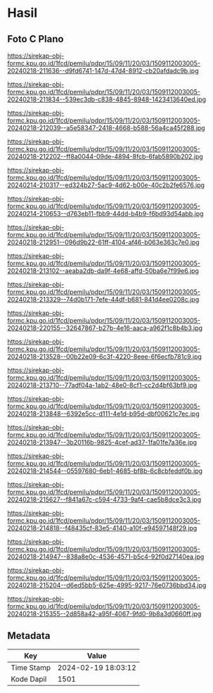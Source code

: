 # Hasil

## Foto C Plano

https://sirekap-obj-formc.kpu.go.id/1fcd/pemilu/pdpr/15/09/11/20/03/1509112003005-20240218-211636--d9fd6741-147d-47d4-8912-cb20afdadc9b.jpg

https://sirekap-obj-formc.kpu.go.id/1fcd/pemilu/pdpr/15/09/11/20/03/1509112003005-20240218-211834--539ec3db-c838-4845-8948-1423413640ed.jpg

https://sirekap-obj-formc.kpu.go.id/1fcd/pemilu/pdpr/15/09/11/20/03/1509112003005-20240218-212039--a5e58347-2418-4668-b588-56a4ca45f288.jpg

https://sirekap-obj-formc.kpu.go.id/1fcd/pemilu/pdpr/15/09/11/20/03/1509112003005-20240218-212202--ff8a0044-09de-4894-8fcb-6fab5890b202.jpg

https://sirekap-obj-formc.kpu.go.id/1fcd/pemilu/pdpr/15/09/11/20/03/1509112003005-20240214-210317--ed324b27-5ac9-4d62-b00e-40c2b2fe6576.jpg

https://sirekap-obj-formc.kpu.go.id/1fcd/pemilu/pdpr/15/09/11/20/03/1509112003005-20240214-210653--d763eb11-fbb9-44dd-b4b9-f6bd93d54abb.jpg

https://sirekap-obj-formc.kpu.go.id/1fcd/pemilu/pdpr/15/09/11/20/03/1509112003005-20240218-212951--096d9b22-61ff-4104-af46-b063e363c7e0.jpg

https://sirekap-obj-formc.kpu.go.id/1fcd/pemilu/pdpr/15/09/11/20/03/1509112003005-20240218-213102--aeaba2db-da9f-4e68-affd-50ba6e7f99e6.jpg

https://sirekap-obj-formc.kpu.go.id/1fcd/pemilu/pdpr/15/09/11/20/03/1509112003005-20240218-213329--74d0b171-7efe-44df-b681-841d4ee0208c.jpg

https://sirekap-obj-formc.kpu.go.id/1fcd/pemilu/pdpr/15/09/11/20/03/1509112003005-20240218-220155--32647867-b27b-4e16-aaca-a962f1c8b4b3.jpg

https://sirekap-obj-formc.kpu.go.id/1fcd/pemilu/pdpr/15/09/11/20/03/1509112003005-20240218-213528--00b22e09-6c3f-4220-8eee-6f6ecfb781c9.jpg

https://sirekap-obj-formc.kpu.go.id/1fcd/pemilu/pdpr/15/09/11/20/03/1509112003005-20240218-213710--77adf04a-1ab2-48e0-8cf1-cc2d4bf63bf9.jpg

https://sirekap-obj-formc.kpu.go.id/1fcd/pemilu/pdpr/15/09/11/20/03/1509112003005-20240218-213848--6392e5cc-d111-4e1d-b95d-dbf00621c7ec.jpg

https://sirekap-obj-formc.kpu.go.id/1fcd/pemilu/pdpr/15/09/11/20/03/1509112003005-20240218-213947--3b20116b-9825-4cef-ad37-1fa01fe7a36e.jpg

https://sirekap-obj-formc.kpu.go.id/1fcd/pemilu/pdpr/15/09/11/20/03/1509112003005-20240218-214544--05597680-6eb1-4685-bf8b-6c8cbfeddf0b.jpg

https://sirekap-obj-formc.kpu.go.id/1fcd/pemilu/pdpr/15/09/11/20/03/1509112003005-20240218-215627--f841a67c-c594-4733-9af4-cae5b8dce3c3.jpg

https://sirekap-obj-formc.kpu.go.id/1fcd/pemilu/pdpr/15/09/11/20/03/1509112003005-20240218-214818--f48435cf-83e5-4140-a10f-e94597148f29.jpg

https://sirekap-obj-formc.kpu.go.id/1fcd/pemilu/pdpr/15/09/11/20/03/1509112003005-20240218-214947--838a8e0c-4536-4571-b5c4-92f0d27140ea.jpg

https://sirekap-obj-formc.kpu.go.id/1fcd/pemilu/pdpr/15/09/11/20/03/1509112003005-20240218-215204--d6ed5bb5-625e-4995-9217-76e0736bbd34.jpg

https://sirekap-obj-formc.kpu.go.id/1fcd/pemilu/pdpr/15/09/11/20/03/1509112003005-20240218-215355--2d858a42-a95f-4067-9fd0-9b8a3d0660ff.jpg


## Metadata

| Key        | Value               |
| ---------- | ------------------- |
| Time Stamp | 2024-02-19 18:03:12 |
| Kode Dapil | 1501                |



